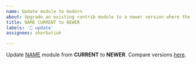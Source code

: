 ```yaml
---
name: Update module to modern
about: Upgrade an existing contrib module to a newer version where the version name of the current release still uses a prefix based on Drupal core but a newer version name without this prefix.
title: NAME CURRENT to NEWER
labels: '📢 update'
assignees: ohorbatiuk

---
```


Update [NAME](https://www.drupal.org/project/KEY) module from **CURRENT** to **NEWER**. Compare versions [here](https://git.drupalcode.org/project/KEY/-/compare/8.x-CURRENT...NEWER).
